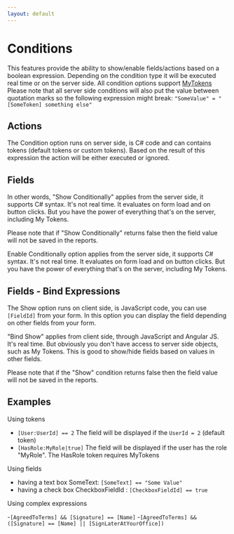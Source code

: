 ```yaml
---
layout: default
---
```

# Conditions

This features provide the ability to show/enable fields/actions based on a boolean expression. Depending on the condition type it will be executed real time or on the server side. All condition options support [MyTokens](/my-tokens/index.html)
Please note that all server side conditions will also put the value between quotation marks so the following expression might break:
`"SomeValue" = "[SomeToken] something else"`

## Actions

The Condition option runs on server side, is C# code and can contains tokens (default tokens or custom tokens). Based on the result of this expression the action will be either executed or ignored.

## Fields

In other words, "Show Conditionally" applies from the server side, it supports C# syntax. It's not real time. It evaluates on form load and on button clicks. But you have the power of everything that's on the server, including My Tokens.

Please note that if "Show Conditionally" returns false then the field value will not be saved in the reports.

Enable Conditionally option applies from the server side, it supports C# syntax. It's not real time. It evaluates on form load and on button clicks. But you have the power of everything that's on the server, including My Tokens.

## Fields - Bind Expressions

The Show option runs on client side, is JavaScript code, you can use `[FieldId]` from your form. In this option you can display the field depending on other fields from your form.

"Bind Show" applies from client side, through JavaScript and Angular JS. It's real time. But obviously you don't have access to server side objects, such as My Tokens. This is good to show/hide fields based on values in other fields.

Please note that if the "Show" condition returns false then the field value will not be saved in the reports.

## Examples

Using tokens

- `[User:UserId] == 2`  The field will be displayed if the `UserId = 2` (default token)
- `[HasRole:MyRole|true]` The field will be displayed if the user has the role "MyRole". The HasRole token requires MyTokens

Using fields

- having a text box SomeText: `[SomeText] == "Some Value"`
- having a check box CheckboxFieldId : `[CheckboxFieldId] == true`

Using complex expressions

-`[AgreedToTerms] && [Signature] == [Name]`
-`[AgreedToTerms] && ([Signature] == [Name] || [SignLaterAtYourOffice])`